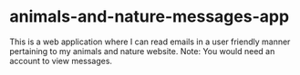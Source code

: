 # animals-and-nature-messages-app

This is a web application where I can read emails in a user friendly manner pertaining to my animals and nature website.  Note:  You would need an account to view messages.
